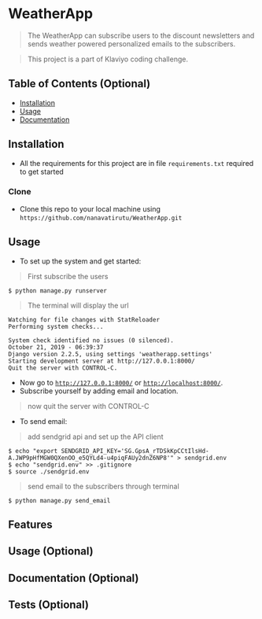 # WeatherApp

> The WeatherApp can subscribe users to the discount newsletters and sends weather powered personalized emails to the subscribers.

> This project is a part of Klaviyo coding challenge.


## Table of Contents (Optional)

- [Installation](#installation)
- [Usage](#Usage)
- [Documentation](Documentation)



## Installation

- All the requirements for this project are in file `requirements.txt` required to get started


### Clone

- Clone this repo to your local machine using `https://github.com/nanavatirutu/WeatherApp.git`

## Usage

- To set up the system and get started:
> First subscribe the users

```shell
$ python manage.py runserver
```
> The terminal will display the url
```shell
Watching for file changes with StatReloader
Performing system checks...

System check identified no issues (0 silenced).
October 21, 2019 - 06:39:37
Django version 2.2.5, using settings 'weatherapp.settings'
Starting development server at http://127.0.0.1:8000/
Quit the server with CONTROL-C.
```

- Now go to <a href = "http://127.0.0.1:8000/">`http://127.0.0.1:8000/`</a> or <a href = "http://localhost:8000/">`http://localhost:8000/`</a>.
- Subscribe yourself by adding email and location.
> now quit the server with CONTROL-C

- To send email:
 
> add sendgrid api and set up the API client

```shell
$ echo "export SENDGRID_API_KEY='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'" > sendgrid.env
$ echo "sendgrid.env" >> .gitignore
$ source ./sendgrid.env
```
> send email to the subscribers through terminal

```shell
$ python manage.py send_email
```

## Features
## Usage (Optional)
## Documentation (Optional)
## Tests (Optional)
